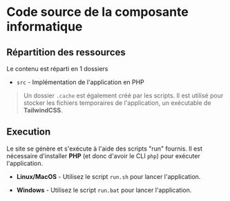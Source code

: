 # Code source de la composante informatique

## Répartition des ressources

Le contenu est réparti en 1 dossiers

- `src` - Implémentation de l'application en PHP

> Un dossier `.cache` est également créé par les scripts. Il est utilisé pour stocker les fichiers temporaires de l'application, un exécutable de **TailwindCSS**.

## Execution

Le site se génère et s'exécute à l'aide des scripts "run" fournis. Il est nécessaire d'installer **PHP** (et donc d'avoir le CLI `php`) pour exécuter l'application.

- **Linux/MacOS** - Utilisez le script `run.sh` pour lancer l'application.

- **Windows** - Utilisez le script `run.bat` pour lancer l'application.
